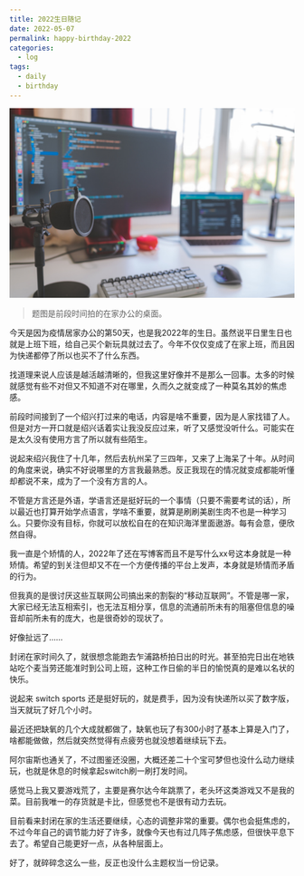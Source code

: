 ```yaml
---
title: 2022生日随记
date: 2022-05-07 
permalink: happy-birthday-2022
categories:
  - log
tags: 
  - daily
  - birthday
---
```


![](/assets/images/20220507.jpeg)

>题图是前段时间拍的在家办公的桌面。

今天是因为疫情居家办公的第50天，也是我2022年的生日。虽然说平日里生日也就是上班下班，给自己买个新玩具就过去了。今年不仅仅变成了在家上班，而且因为快递都停了所以也买不了什么东西。

找道理来说人应该是越活越清晰的，但我这里好像并不是那么一回事。太多的时候就感觉有些不对但又不知道不对在哪里，久而久之就变成了一种莫名其妙的焦虑感。

前段时间接到了一个绍兴打过来的电话，内容是啥不重要，因为是人家找错了人。但是对方一开口就是绍兴话着实让我没反应过来，听了又感觉没听什么。可能实在是太久没有使用方言了所以就有些陌生。

说起来绍兴我住了十几年，然后去杭州呆了三四年，又来了上海呆了十年。从时间的角度来说，确实不好说哪里的方言我最熟悉。反正我现在的情况就变成都能听懂却都说不来，成为了一个没有方言的人。

不管是方言还是外语，学语言还是挺好玩的一个事情（只要不需要考试的话），所以最近也打算开始学点语言，学啥不重要，就算是刷刷美剧生肉不也是一种学习么。只要你没有目标，你就可以放松自在的在知识海洋里面遨游。每有会意，便欣然自得。

我一直是个矫情的人，2022年了还在写博客而且不是写什么xx号这本身就是一种矫情。希望的到关注但却又不在一个方便传播的平台上发声，本身就是矫情而矛盾的行为。

但我真的是很讨厌这些互联网公司搞出来的割裂的“移动互联网”。不管是哪一家，大家已经无法互相索引，也无法互相分享，信息的流通前所未有的阻塞但信息的噪音却前所未有的庞大，也是很奇妙的现状了。

好像扯远了……

封闭在家时间久了，就很想念能跑去乍浦路桥拍日出的时光。甚至拍完日出在地铁站吃个麦当劳还能准时到公司上班，这种工作日偷的半日的愉悦真的是难以名状的快乐。

说起来 switch sports 还是挺好玩的，就是费手，因为没有快递所以买了数字版，当天就玩了好几个小时。

最近还把缺氧的几个大成就都做了，缺氧也玩了有300小时了基本上算是入门了，啥都能做做，然后就突然觉得有点疲劳也就没想着继续玩下去。

阿尔宙斯也通关了，不过图鉴还没圈，大概还差二十个宝可梦但也没什么动力继续玩，也就是休息的时候拿起switch刷一刷打发时间。

感觉马上我又要游戏荒了，主要是赛尔达今年跳票了，老头环这类游戏又不是我的菜。目前我唯一的存货就是卡比，但感觉也不是很有动力去玩。

目前看来封闭在家的生活还要继续，心态的调整非常的重要。偶尔也会挺焦虑的，不过今年自己的调节能力好了许多，就像今天也有过几阵子焦虑感，但很快平息下去了。希望自己能更好一点，从各种层面上。

好了，就碎碎念这么一些，反正也没什么主题权当一份记录。